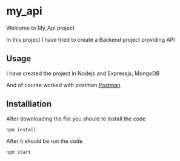 # my_api

Welcome to My_Api project

In this project I have tried to create a Backend project providing API

## Usage

I have created the project in Nodejs and Expressjs, MongoDB

And of course worked with postman <a href="https://documenter.getpostman.com/view/29037916/2s9Xy6ppGA">Postman</a>

## Installiation 

After downloading the file you should to install the code

```
npm install
```
After it should be run the code 

```
npm start
```

